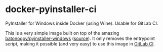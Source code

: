 # docker-pyinstaller-ci
PyInstaller for Windows inside Docker (using Wine). Usable for GitLab CI.

This is a very simple image built on top of the amazing [batonogov/pyinstaller-windows](https://hub.docker.com/r/batonogov/pyinstaller-windows/) ([source](https://github.com/batonogov/pyinstaller-windows)). It only removes the entrypoint script, making it possible (and very easy) to use this image in [GitLab CI](https://about.gitlab.com/gitlab-ci/).
